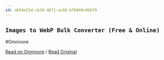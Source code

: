 ```yaml
---
id: ab54e51d-cb38-4671-acbb-bf6840c96b79
---
```


## `Images to WebP Bulk Converter (Free & Online)`
#Omnivore

[Read on Omnivore](https://omnivore.app/me/images-to-web-p-bulk-converter-free-online-19044cf1758) / [Read Original](https://towebp.io)


